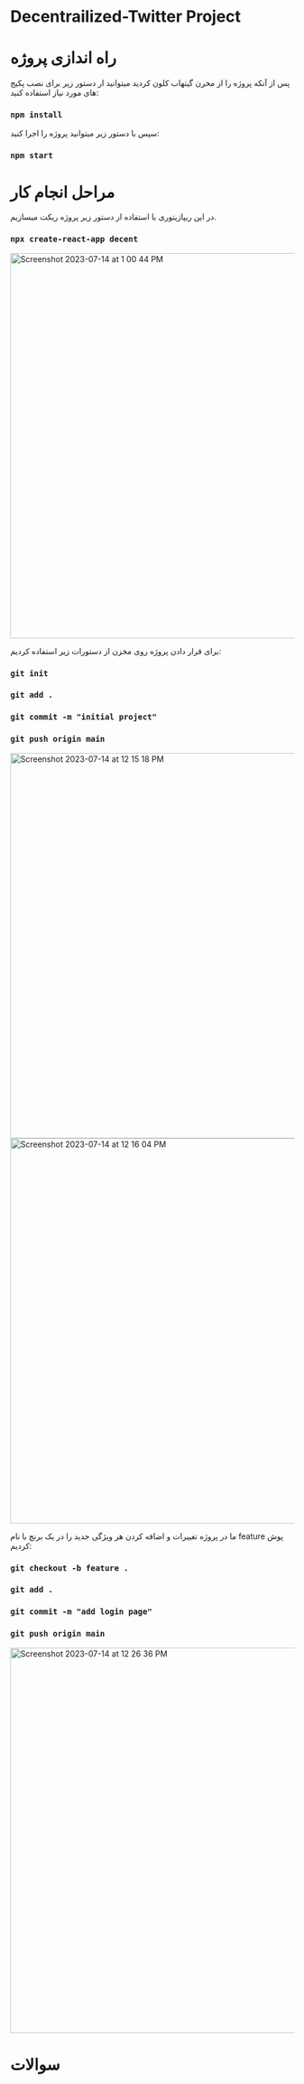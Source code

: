 # Decentrailized-Twitter Project

# راه اندازی پروژه

پس از آنکه پروژه را از مخرن گیتهاب کلون کردید میتوانید
ار دستور زیر برای نصب پکیج های مورد نیاز استفاده کنید:

### `npm install`

سپس با دستور زیر میتوانید پروژه را اجرا کنید:

### `npm start`

# مراحل انجام کار

در این ریپازیتوری با استفاده از دستور زیر پروژه ریکت میسازیم.

### `npx create-react-app decent`

<img width="682" alt="Screenshot 2023-07-14 at 1 00 44 PM" src="https://github.com/sarazm2000/Decentrailized-Twitter/assets/63396470/7dabd37a-3369-4103-a668-cb3f10d96d23">

برای قرار دادن پروژه روی مخزن از دستورات زیر استفاده کردیم:

### `git init`

### `git add .`

### `git commit -m "initial project"`

### `git push origin main`

<img width="682" alt="Screenshot 2023-07-14 at 12 15 18 PM" src="https://github.com/sarazm2000/Decentrailized-Twitter/assets/63396470/385711a6-f284-4301-a2ee-f632b2b2cbb5">

<img width="682" alt="Screenshot 2023-07-14 at 12 16 04 PM" src="https://github.com/sarazm2000/Decentrailized-Twitter/assets/63396470/4ddaa7d0-b97a-45ba-8afc-9df2d9f225fd">

ما در پروژه تغییرات و اضافه کردن هر ویژگی جدید را در یک برنچ با نام feature پوش کردیم:
### `git checkout -b feature .`

### `git add .`

### `git commit -m "add login page"`

### `git push origin main`

<img width="682" alt="Screenshot 2023-07-14 at 12 26 36 PM" src="https://github.com/sarazm2000/Decentrailized-Twitter/assets/63396470/c5265e3d-ffa3-46db-9e60-fab31312ac15">




# سوالات





